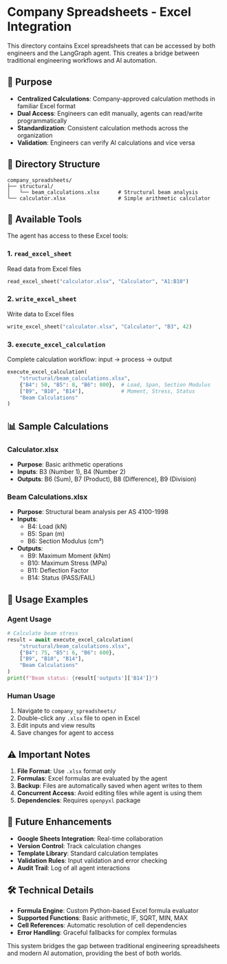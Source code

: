 # Company Spreadsheets - Excel Integration

This directory contains Excel spreadsheets that can be accessed by both engineers and the LangGraph agent. This creates a bridge between traditional engineering workflows and AI automation.

## 🎯 **Purpose**

- **Centralized Calculations**: Company-approved calculation methods in familiar Excel format
- **Dual Access**: Engineers can edit manually, agents can read/write programmatically
- **Standardization**: Consistent calculation methods across the organization
- **Validation**: Engineers can verify AI calculations and vice versa

## 📁 **Directory Structure**

```
company_spreadsheets/
├── structural/
│   └── beam_calculations.xlsx      # Structural beam analysis
└── calculator.xlsx                 # Simple arithmetic calculator
```

## 🔧 **Available Tools**

The agent has access to these Excel tools:

### 1. `read_excel_sheet`
Read data from Excel files
```python
read_excel_sheet("calculator.xlsx", "Calculator", "A1:B10")
```

### 2. `write_excel_sheet`
Write data to Excel files
```python
write_excel_sheet("calculator.xlsx", "Calculator", "B3", 42)
```

### 3. `execute_excel_calculation`
Complete calculation workflow: input → process → output
```python
execute_excel_calculation(
    "structural/beam_calculations.xlsx",
    {"B4": 50, "B5": 8, "B6": 800},  # Load, Span, Section Modulus
    ["B9", "B10", "B14"],            # Moment, Stress, Status
    "Beam Calculations"
)
```

## 📊 **Sample Calculations**

### Calculator.xlsx
- **Purpose**: Basic arithmetic operations
- **Inputs**: B3 (Number 1), B4 (Number 2)
- **Outputs**: B6 (Sum), B7 (Product), B8 (Difference), B9 (Division)

### Beam Calculations.xlsx
- **Purpose**: Structural beam analysis per AS 4100-1998
- **Inputs**: 
  - B4: Load (kN)
  - B5: Span (m)
  - B6: Section Modulus (cm³)
- **Outputs**:
  - B9: Maximum Moment (kNm)
  - B10: Maximum Stress (MPa)
  - B11: Deflection Factor
  - B14: Status (PASS/FAIL)

## 🚀 **Usage Examples**

### Agent Usage
```python
# Calculate beam stress
result = await execute_excel_calculation(
    "structural/beam_calculations.xlsx",
    {"B4": 75, "B5": 6, "B6": 600},
    ["B9", "B10", "B14"],
    "Beam Calculations"
)
print(f"Beam status: {result['outputs']['B14']}")
```

### Human Usage
1. Navigate to `company_spreadsheets/`
2. Double-click any `.xlsx` file to open in Excel
3. Edit inputs and view results
4. Save changes for agent to access

## ⚠️ **Important Notes**

1. **File Format**: Use `.xlsx` format only
2. **Formulas**: Excel formulas are evaluated by the agent
3. **Backup**: Files are automatically saved when agent writes to them
4. **Concurrent Access**: Avoid editing files while agent is using them
5. **Dependencies**: Requires `openpyxl` package

## 🔄 **Future Enhancements**

- **Google Sheets Integration**: Real-time collaboration
- **Version Control**: Track calculation changes
- **Template Library**: Standard calculation templates
- **Validation Rules**: Input validation and error checking
- **Audit Trail**: Log of all agent interactions

## 🛠️ **Technical Details**

- **Formula Engine**: Custom Python-based Excel formula evaluator
- **Supported Functions**: Basic arithmetic, IF, SQRT, MIN, MAX
- **Cell References**: Automatic resolution of cell dependencies
- **Error Handling**: Graceful fallbacks for complex formulas

This system bridges the gap between traditional engineering spreadsheets and modern AI automation, providing the best of both worlds.
